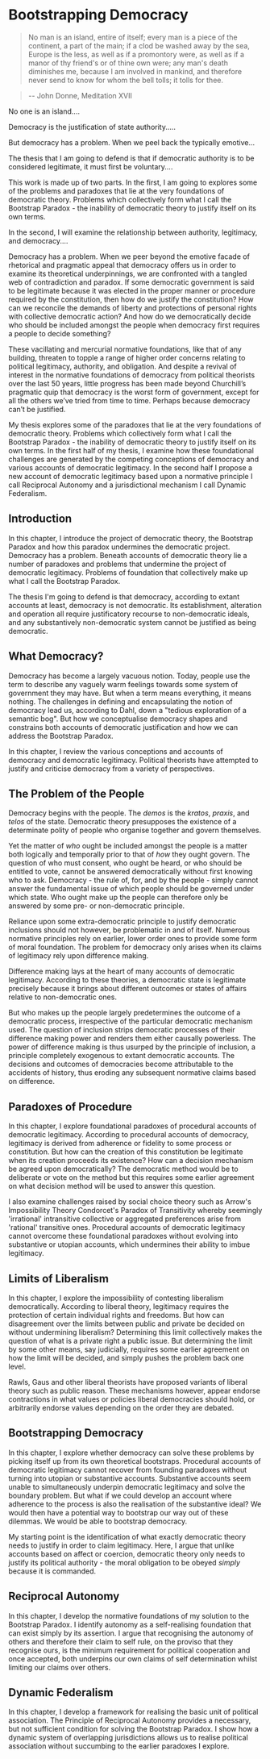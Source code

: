 # Bootstrapping Democracy

> No man is an island,  entire of itself; every man is a piece of the continent, a part of the main; if a clod be washed away by the sea, Europe is the less, as well as if a promontory were, as well as if a manor of thy friend's or of thine own were;  any man's death diminishes me, because I am involved in mankind, and therefore never send to know for whom the bell tolls; it tolls for thee. 

> -- John Donne, Meditation XVII

No one is an island....

Democracy is the justification of state authority.....

But democracy has a problem.  When we peel back the typically emotive...

The thesis that I am going to defend is that if democratic authority is to be considered legitimate, it must first be voluntary....

This work is made up of two parts.  In the first, I am going to explores some of the problems and paradoxes that lie at the very foundations of democratic theory.  Problems which collectively form what I call the Bootstrap Paradox - the inability of democratic theory to justify itself on its own terms.

In the second, I will examine the relationship between authority, legitimacy, and democracy....

Democracy has a problem.  When we peer beyond the emotive facade of rhetorical and pragmatic appeal that democracy offers us in order to examine its theoretical underpinnings, we are confronted with a tangled web of contradiction and paradox.  If some democratic government is said to be legitimate because it was elected in the proper manner or procedure required by the constitution, then how do we justify the constitution?  How can we reconcile the demands of liberty and protections of personal rights with collective democratic action?  And how do we democratically decide who should be included amongst the people when democracy first requires a people to decide something?

These vacillating and mercurial normative foundations, like that of any building, threaten to topple a range of higher order concerns relating to political legitimacy, authority, and obligation.  And despite a revival of interest in the normative foundations of democracy from political theorists over the last 50 years, little progress has been made beyond Churchill’s pragmatic quip that democracy is the worst form of government, except for all the others we’ve tried from time to time.  Perhaps because democracy can’t be justified. 

My thesis explores some of the paradoxes that lie at the very foundations of democratic theory.  Problems which collectively form what I call the Bootstrap Paradox - the inability of democratic theory to justify itself on its own terms.  In the first half of my thesis, I examine how these foundational challenges are generated by the competing conceptions of democracy and  various accounts of democratic legitimacy.  In the second half I propose a new account of democratic legitimacy based upon a normative principle I call Reciprocal Autonomy and a jurisdictional mechanism I call Dynamic Federalism.

## Introduction

In this chapter, I introduce the project of democratic theory, the Bootstrap Paradox and how this paradox undermines the democratic project.  Democracy has a problem. Beneath accounts of democratic theory lie a number of paradoxes and problems that undermine the project of democratic legitimacy.  Problems of foundation that collectively make up what I call the Bootstrap Paradox. 

The thesis I'm going to defend is that democracy, according to extant accounts at least, democracy is not democratic.  Its establishment, alteration and operation all require justificatory recourse to non-democratic ideals, and any substantively non-democratic system cannot be justified as being democratic.

## What Democracy? 

Democracy has become a largely vacuous notion.  Today, people use the term to describe any vaguely warm feelings towards some system of government they may have.  But when a term means everything, it means nothing. The challenges in defining and encapsulating the notion of democracy lead us, according to Dahl, down a "tedious exploration of a semantic bog".  But how we conceptualise democracy shapes and constrains both accounts of democratic justification and how we can address the Bootstrap Paradox.

In this chapter, I review the various conceptions and accounts of democracy and democratic legitimacy. Political theorists have attempted to justify and criticise democracy from a variety of perspectives.

## The Problem of the People

Democracy begins with the people.  The _demos_ is the _kratos_, _praxis_, and _telos_ of the state.  Democratic theory presupposes the existence of a determinate polity of people who organise together and govern themselves.

Yet the matter of _who_ ought be included amongst the people is a matter both logically and temporally prior to that of _how_ they ought govern.  The question of who must consent, who ought be heard, or who should be entitled to vote, cannot be answered democratically without first knowing who to ask.  Democracy - the rule of, for, and by the people - simply cannot answer the fundamental issue of which people should be governed under which state.  Who ought make up the people can therefore only be answered by some pre- or non-democratic principle.

Reliance upon some extra-democratic principle to justify democratic inclusions should not however, be problematic in and of itself. Numerous normative principles rely on earlier, lower order ones to provide some form of moral foundation.  The problem for democracy only arises when its claims of legitimacy rely upon difference making.

Difference making lays at the heart of many accounts of democratic legitimacy.  According to these theories, a democratic state is legitimate precisely because it brings about different outcomes or states of affairs relative to non-democratic ones.

But who makes up the people largely predetermines the outcome of a democratic process, irrespective of the particular democratic mechanism used.  The question of inclusion strips democratic processes of their difference making power and renders them either causally powerless.  The power of difference making is thus usurped by the principle of inclusion, a principle completely exogenous to extant democratic accounts.  The decisions and outcomes of democracies become attributable to the accidents of history, thus eroding any subsequent normative claims based on difference.

## Paradoxes of Procedure

In this chapter, I explore foundational paradoxes of procedural accounts of democratic legitimacy.  According to procedural accounts of democracy, legitimacy is derived from adherence or fidelity to some process or constitution.  But how can the creation of this constitution be legitimate when its creation proceeds its existence? How can a decision mechanism be agreed upon democratically?  The democratic method would be to deliberate or vote on the method but this requires some earlier agreement on what decision method will be used to answer this question.  

I also examine challenges raised by social choice theory such as Arrow's Impossibility Theory Condorcet's Paradox of Transitivity whereby seemingly 'irrational' intransitive collective or aggregated preferences arise from 'rational' transitive ones.  Procedural accounts of democratic legitimacy cannot overcome these foundational paradoxes without evolving into substantive or utopian accounts, which undermines their ability to imbue legitimacy.


## Limits of Liberalism

In this chapter, I explore the impossibility of contesting liberalism democratically.  According to liberal theory, legitimacy requires the protection of certain individual rights and freedoms.  But how can disagreement over the limits between public and private be decided on without undermining liberalism? Determining this limit collectively makes the question of what is a private right a public issue.  But determining the limit by some other means, say judicially, requires some earlier agreement on how the limit will be decided, and simply pushes the problem back one level.

Rawls, Gaus and other liberal theorists have proposed variants of liberal theory such as public reason.  These mechanisms however, appear endorse contractions in what values or policies liberal democracies should hold, or arbitrarily endorse values depending on the order they are debated. 



## Bootstrapping Democracy

In this chapter, I explore whether democracy can solve these problems by picking itself up from its own theoretical bootstraps. Procedural accounts of democratic legitimacy cannot recover from founding paradoxes without turning into utopian or substantive accounts.  Substantive accounts seem unable to simultaneously underpin democratic legitimacy and solve the boundary problem. But what if we could develop an account where adherence to the process is also the realisation of the substantive ideal? We would then have a potential way to bootstrap our way out of these dilemmas.  We would be able to bootstrap democracy.

My starting point is the identification of what exactly democratic theory needs to justify in order to claim legitimacy.  Here, I argue that unlike accounts based on affect or coercion, democratic theory only needs to justify its political authority - the moral obligation to be obeyed _simply_ because it is commanded.

## Reciprocal Autonomy

In this chapter, I develop the normative foundations of my solution to the Bootstrap Paradox.  I identify autonomy as a self-realising foundation that can exist simply by its assertion.  I argue that recognising the autonomy of others and therefore their claim to self rule, on the proviso that they recognise ours, is the minimum requirement for political cooperation and once accepted, both underpins our own claims of self determination whilst limiting our claims over others. 

## Dynamic Federalism

In this chapter, I develop a framework for realising the basic unit of political association.  The Principle of Reciprocal Autonomy provides a necessary, but not sufficient condition for solving the Bootstrap Paradox.  I show how a dynamic system of overlapping jurisdictions allows us to realise political association without succumbing to the earlier paradoxes I explore.